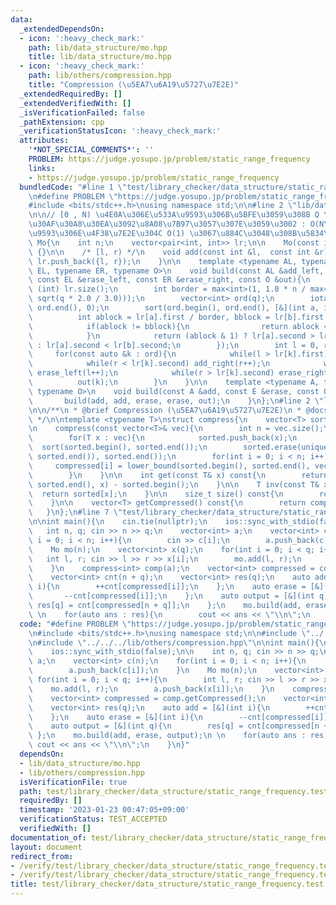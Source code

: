 ```yaml
---
data:
  _extendedDependsOn:
  - icon: ':heavy_check_mark:'
    path: lib/data_structure/mo.hpp
    title: lib/data_structure/mo.hpp
  - icon: ':heavy_check_mark:'
    path: lib/others/compression.hpp
    title: "Compression (\u5EA7\u6A19\u5727\u7E2E)"
  _extendedRequiredBy: []
  _extendedVerifiedWith: []
  _isVerificationFailed: false
  _pathExtension: cpp
  _verificationStatusIcon: ':heavy_check_mark:'
  attributes:
    '*NOT_SPECIAL_COMMENTS*': ''
    PROBLEM: https://judge.yosupo.jp/problem/static_range_frequency
    links:
    - https://judge.yosupo.jp/problem/static_range_frequency
  bundledCode: "#line 1 \"test/library_checker/data_structure/static_range_frequency.test.cpp\"\
    \n#define PROBLEM \"https://judge.yosupo.jp/problem/static_range_frequency\"\n\
    #include <bits/stdc++.h>\nusing namespace std;\n\n#line 2 \"lib/data_structure/mo.hpp\"\
    \n\n// [0 , N) \u4E0A\u306E\u533A\u9593\u306B\u5BFE\u3059\u308B Q \u500B\u306E\
    \u30AF\u30A8\u30EA\u3092\u8A08\u7B97\u3057\u307E\u3059\u3002 : O(N\u221AQ) (\u533A\
    \u9593\u306E\u4F38\u7E2E\u304C O(1) \u3067\u884C\u3048\u308B\u5834\u5408)\nstruct\
    \ Mo{\n    int n;\n    vector<pair<int, int>> lr;\n\n    Mo(const int &n) : n(n)\
    \ {}\n\n    /* [l, r) */\n    void add(const int &l,  const int &r){\n       \
    \ lr.push_back({l, r});\n    }\n\n    template <typename AL, typename AR, typename\
    \ EL, typename ER, typename O>\n    void build(const AL &add_left, const AR &add_right,\
    \ const EL &erase_left, const ER &erase_right, const O &out){\n        int q =\
    \ (int) lr.size();\n        int border = max<int>(1, 1.0 * n / max<double>(1.0,\
    \ sqrt(q * 2.0 / 3.0)));\n        vector<int> ord(q);\n        iota(ord.begin(),\
    \ ord.end(), 0);\n        sort(ord.begin(), ord.end(), [&](int a, int b){\n  \
    \          int ablock = lr[a].first / border, bblock = lr[b].first / border;\n\
    \            if(ablock != bblock){\n                return ablock < bblock;\n\
    \            }\n            return (ablock & 1) ? lr[a].second > lr[b].second\
    \ : lr[a].second < lr[b].second;\n        });\n        int l = 0, r = 0;\n   \
    \     for(const auto &k : ord){\n            while(l > lr[k].first) add_left(--l);\n\
    \            while(r < lr[k].second) add_right(r++);\n            while(l < lr[k].first)\
    \ erase_left(l++);\n            while(r > lr[k].second) erase_right(--r);\n  \
    \          out(k);\n        }\n    }\n\n    template <typename A, typename E,\
    \ typename O>\n    void build(const A &add, const E &erase, const O &out){\n \
    \       build(add, add, erase, erase, out);\n    }\n};\n#line 2 \"lib/others/compression.hpp\"\
    \n\n/**\n * @brief Compression (\u5EA7\u6A19\u5727\u7E2E)\n * @docs docs/others/compression.md\n\
    \ */\n\ntemplate <typename T>\nstruct compress{\n    vector<T> sorted, compressed;\n\
    \n    compress(const vector<T>& vec){\n        int n = vec.size();\n        compressed.resize(n);\n\
    \        for(T x : vec){\n            sorted.push_back(x);\n        }\n      \
    \  sort(sorted.begin(), sorted.end());\n        sorted.erase(unique(sorted.begin(),\
    \ sorted.end()), sorted.end());\n        for(int i = 0; i < n; i++){\n       \
    \     compressed[i] = lower_bound(sorted.begin(), sorted.end(), vec[i]) - sorted.begin();\n\
    \        }\n    }\n\n    int get(const T& x) const{\n        return lower_bound(sorted.begin(),\
    \ sorted.end(), x) - sorted.begin();\n    }\n\n    T inv(const T& x){\n      \
    \  return sorted[x];\n    }\n\n    size_t size() const{\n        return sorted.size();\n\
    \    }\n\n    vector<T> getCompressed() const{\n        return compressed;\n \
    \   }\n};\n#line 7 \"test/library_checker/data_structure/static_range_frequency.test.cpp\"\
    \n\nint main(){\n    cin.tie(nullptr);\n    ios::sync_with_stdio(false);\n\n \
    \   int n, q; cin >> n >> q;\n    vector<int> a;\n    vector<int> c(n);\n    for(int\
    \ i = 0; i < n; i++){\n        cin >> c[i];\n        a.push_back(c[i]);\n    }\n\
    \    Mo mo(n);\n    vector<int> x(q);\n    for(int i = 0; i < q; i++){\n     \
    \   int l, r; cin >> l >> r >> x[i];\n        mo.add(l, r);\n        a.push_back(x[i]);\n\
    \    }\n    compress<int> comp(a);\n    vector<int> compressed = comp.getCompressed();\n\
    \    vector<int> cnt(n + q);\n    vector<int> res(q);\n    auto add = [&](int\
    \ i){\n        ++cnt[compressed[i]];\n    };\n    auto erase = [&](int i){\n \
    \       --cnt[compressed[i]];\n    };\n    auto output = [&](int q){\n       \
    \ res[q] = cnt[compressed[n + q]];\n    };\n    mo.build(add, erase, output);\n\
    \ \n    for(auto ans : res){\n        cout << ans << \"\\n\";\n    }\n}\n"
  code: "#define PROBLEM \"https://judge.yosupo.jp/problem/static_range_frequency\"\
    \n#include <bits/stdc++.h>\nusing namespace std;\n\n#include \"../../../lib/data_structure/mo.hpp\"\
    \n#include \"../../../lib/others/compression.hpp\"\n\nint main(){\n    cin.tie(nullptr);\n\
    \    ios::sync_with_stdio(false);\n\n    int n, q; cin >> n >> q;\n    vector<int>\
    \ a;\n    vector<int> c(n);\n    for(int i = 0; i < n; i++){\n        cin >> c[i];\n\
    \        a.push_back(c[i]);\n    }\n    Mo mo(n);\n    vector<int> x(q);\n   \
    \ for(int i = 0; i < q; i++){\n        int l, r; cin >> l >> r >> x[i];\n    \
    \    mo.add(l, r);\n        a.push_back(x[i]);\n    }\n    compress<int> comp(a);\n\
    \    vector<int> compressed = comp.getCompressed();\n    vector<int> cnt(n + q);\n\
    \    vector<int> res(q);\n    auto add = [&](int i){\n        ++cnt[compressed[i]];\n\
    \    };\n    auto erase = [&](int i){\n        --cnt[compressed[i]];\n    };\n\
    \    auto output = [&](int q){\n        res[q] = cnt[compressed[n + q]];\n   \
    \ };\n    mo.build(add, erase, output);\n \n    for(auto ans : res){\n       \
    \ cout << ans << \"\\n\";\n    }\n}"
  dependsOn:
  - lib/data_structure/mo.hpp
  - lib/others/compression.hpp
  isVerificationFile: true
  path: test/library_checker/data_structure/static_range_frequency.test.cpp
  requiredBy: []
  timestamp: '2023-01-23 00:47:05+09:00'
  verificationStatus: TEST_ACCEPTED
  verifiedWith: []
documentation_of: test/library_checker/data_structure/static_range_frequency.test.cpp
layout: document
redirect_from:
- /verify/test/library_checker/data_structure/static_range_frequency.test.cpp
- /verify/test/library_checker/data_structure/static_range_frequency.test.cpp.html
title: test/library_checker/data_structure/static_range_frequency.test.cpp
---
```

